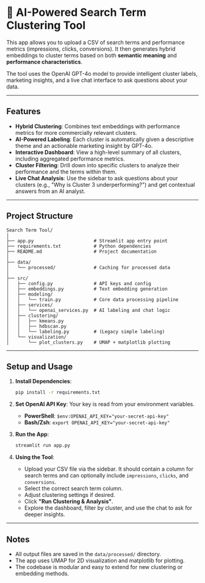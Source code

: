 # 🧠 AI-Powered Search Term Clustering Tool

This app allows you to upload a CSV of search terms and performance metrics (impressions, clicks, conversions). It then generates hybrid embeddings to cluster terms based on both **semantic meaning** and **performance characteristics**.

The tool uses the OpenAI GPT-4o model to provide intelligent cluster labels, marketing insights, and a live chat interface to ask questions about your data.

---

## Features

- **Hybrid Clustering**: Combines text embeddings with performance metrics for more commercially relevant clusters.
- **AI-Powered Labeling**: Each cluster is automatically given a descriptive theme and an actionable marketing insight by GPT-4o.
- **Interactive Dashboard**: View a high-level summary of all clusters, including aggregated performance metrics.
- **Cluster Filtering**: Drill down into specific clusters to analyze their performance and the terms within them.
- **Live Chat Analysis**: Use the sidebar to ask questions about your clusters (e.g., "Why is Cluster 3 underperforming?") and get contextual answers from an AI analyst.

---

## Project Structure

```
Search Term Tool/
│
├── app.py                      # Streamlit app entry point
├── requirements.txt            # Python dependencies
├── README.md                   # Project documentation
│
├── data/
│   └── processed/              # Caching for processed data
│
├── src/
│   ├── config.py               # API keys and config
│   ├── embeddings.py           # Text embedding generation
│   ├── modeling/
│   │   └── train.py            # Core data processing pipeline
│   ├── services/
│   │   └── openai_services.py  # AI labeling and chat logic
│   ├── clustering/
│   │   ├── kmeans.py
│   │   ├── hdbscan.py
│   │   └── labeling.py         # (Legacy simple labeling)
│   └── visualization/
│       └── plot_clusters.py    # UMAP + matplotlib plotting
```

---

## Setup and Usage

1.  **Install Dependencies**:
    ```bash
    pip install -r requirements.txt
    ```

2.  **Set OpenAI API Key**: Your key is read from your environment variables.
    *   **PowerShell**: `$env:OPENAI_API_KEY="your-secret-api-key"`
    *   **Bash/Zsh**: `export OPENAI_API_KEY="your-secret-api-key"`

3.  **Run the App**:
    ```bash
    streamlit run app.py
    ```

4.  **Using the Tool**:
    - Upload your CSV file via the sidebar. It should contain a column for search terms and can optionally include `impressions`, `clicks`, and `conversions`.
    - Select the correct search term column.
    - Adjust clustering settings if desired.
    - Click **"Run Clustering & Analysis"**.
    - Explore the dashboard, filter by cluster, and use the chat to ask for deeper insights.

---

## Notes
- All output files are saved in the `data/processed/` directory.
- The app uses UMAP for 2D visualization and matplotlib for plotting.
- The codebase is modular and easy to extend for new clustering or embedding methods.
